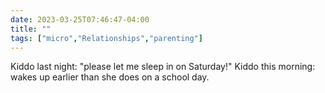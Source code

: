 ---date: 2023-03-25T07:46:47-04:00title: ""tags: ["micro","Relationships","parenting"]---Kiddo last night: "please let me sleep in on Saturday!" Kiddo this morning: wakes up earlier than she does on a school day.
